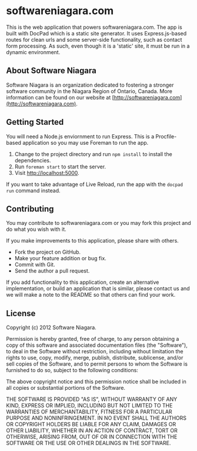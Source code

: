 softwareniagara.com
===================

This is the web application that powers softwareniagara.com.
The app is built with DocPad which is a static site generator.
It uses Express.js-based routes for clean urls and some server-side
functionality, such as contact form processing. As such, even
though it is a 'static' site, it must be run in a dynamic
environment.

## About Software Niagara

Software Niagara is an organization dedicated to fostering a
stronger software community in the Niagara Region of Ontario,
Canada. More information can be found on our website at
[http://softwareniagara.com](http://softwareniagara.com).

## Getting Started

You will need a Node.js enviornment to run Express. This is a
Procfile-based application so you may use Foreman to run the
app.

1. Change to the project directory and run `npm install` to
   install the dependencies.
2. Run `foreman start` to start the server.
3. Visit [http://localhost:5000](http://localhost:5000).

If you want to take advantage of Live Reload, run the app with
the `docpad run` command instead.

## Contributing

You may contribute to softwareniagara.com or you may fork this
project and do what you wish with it.

If you make improvements to this application, please share with
others.

* Fork the project on GitHub.
* Make your feature addition or bug fix.
* Commit with Git.
* Send the author a pull request.

If you add functionality to this application, create an alternative
implementation, or build an application that is similar, please
contact us and we will make a note to the README so that others can
find your work.

## License

Copyright (c) 2012 Software Niagara.

Permission is hereby granted, free of charge, to any person obtaining a
copy of this software and associated documentation files (the "Software"),
to deal in the Software without restriction, including without limitation
the rights to use, copy, modify, merge, publish, distribute, sublicense,
and/or sell copies of the Software, and to permit persons to whom the
Software is furnished to do so, subject to the following conditions:

The above copyright notice and this permission notice shall be included
in all copies or substantial portions of the Software.

THE SOFTWARE IS PROVIDED "AS IS", WITHOUT WARRANTY OF ANY KIND, EXPRESS OR
IMPLIED, INCLUDING BUT NOT LIMITED TO THE WARRANTIES OF MERCHANTABILITY,
FITNESS FOR A PARTICULAR PURPOSE AND NONINFRINGEMENT. IN NO EVENT SHALL THE
AUTHORS OR COPYRIGHT HOLDERS BE LIABLE FOR ANY CLAIM, DAMAGES OR OTHER
LIABILITY, WHETHER IN AN ACTION OF CONTRACT, TORT OR OTHERWISE, ARISING FROM,
OUT OF OR IN CONNECTION WITH THE SOFTWARE OR THE USE OR OTHER DEALINGS IN THE
SOFTWARE.